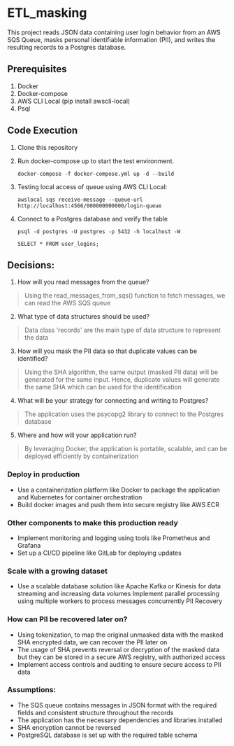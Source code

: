 # ETL_masking
This project reads JSON data containing user login behavior from an AWS SQS Queue, masks personal identifiable information (PII), and writes the resulting records to a Postgres database.

## Prerequisites
1. Docker 
2. Docker-compose 
3. AWS CLI Local (pip install awscli-local)
4. Psql

## Code Execution
1. Clone this repository 
2. Run docker-compose up to start the test environment.
   ```
   docker-compose -f docker-compose.yml up -d --build
   ``` 
3. Testing local access of queue using AWS CLI Local:
   ```
   awslocal sqs receive-message --queue-url http://localhost:4566/000000000000/login-queue
   ```

5. Connect to a Postgres database and verify the table
   ```
   psql -d postgres -U postgres -p 5432 -h localhost -W
   ```
   ```
   SELECT * FROM user_logins;
   ```
## Decisions: 
1. How will you read messages from the queue?
> Using the read_messages_from_sqs() function to fetch messages, we can read the AWS SQS queue

2. What type of data structures should be used?
> Data class 'records' are the main type of data structure to represent the data

3. How will you mask the PII data so that duplicate values can be identified?
> Using the SHA algorithm, the same output (masked PII data) will be generated for the same input. Hence, duplicate values will generate the same SHA which can be used for the identification
    
4. What will be your strategy for connecting and writing to Postgres?
> The application uses the psycopg2 library to connect to the Postgres database

5. Where and how will your application run?
> By leveraging Docker, the application is portable, scalable, and can be deployed efficiently by containerization

### Deploy in production
- Use a containerization platform like Docker to package the application and Kubernetes for container orchestration
- Build docker images and push them into secure registry like AWS ECR

### Other components to make this production ready
- Implement monitoring and logging using tools like Prometheus and Grafana
- Set up a CI/CD pipeline like GitLab for deploying updates

### Scale with a growing dataset
- Use a scalable database solution like Apache Kafka or Kinesis for data streaming and increasing data volumes
Implement parallel processing using multiple workers to process messages concurrently
PII Recovery

### How can PII be recovered later on?
- Using tokenization, to map the original unmasked data with the masked SHA encrypted data, we can recover the PII later on
- The usage of SHA prevents reversal or decryption of the masked data but they can be stored in a secure AWS registry, with authorized access
- Implement access controls and auditing to ensure secure access to PII data

### Assumptions: 
- The SQS queue contains messages in JSON format with the required fields and consistent structure throughout the records
- The application has the necessary dependencies and libraries installed
- SHA encryption cannot be reversed
- PostgreSQL database is set up with the required table schema
  

 


